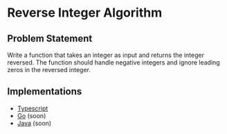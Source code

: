 # Reverse Integer Algorithm

## Problem Statement
Write a function that takes an integer as input and returns the integer reversed. The function should handle negative integers and ignore leading zeros in the reversed integer.

## Implementations
- [Typescript](./ts)
- [Go](./go) (soon)
- [Java](./java) (soon)